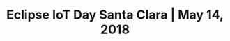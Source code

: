 ---
title: "Eclipse IoT Day Santa Clara | May 14, 2018"
description: "Eclipse IoT Day will take place on May 14, 2018 in Santa Clara, California. Join us for an event packed with great speakers covering a wide range of IoT topics."
keywords: ["eclipse", "eclipse iot", "internet of things", "iot", "events", "santa clara", "california"]
share_img: "eclipse-iot-day-santa-clara-2018/images/preview.png"
page_favicon: "eclipse-iot-day-santa-clara-2018/images/favicon.png"
disable_css: "true"
disable_js: "true"
---